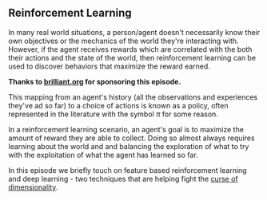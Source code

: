 ## Reinforcement Learning

In many real world situations, a person/agent doesn't necessarily know their own objectives or the mechanics of the world they're interacting with.  However, if the agent receives rewards which are correlated with the both their actions and the state of the world, then reinforcement learning can be used to discover behaviors that maximize the reward earned.

**Thanks to [brilliant.org](https://brilliant.org/dataskeptic) for sponsoring this episode.**

This mapping from an agent's history (all the observations and experiences they've ad so far) to a choice of actions is known as a policy, often represented in the literature with the symbol $\pi$ for some reason.

In a reinforcement learning scenario, an agent's goal is to maximize the amount of reward they are able to collect.  Doing so almost always requires learning about the world and and balancing the exploration of what to try with the exploitation of what the agent has learned so far.

In this episode we briefly touch on feature based reinforcement learning and deep learning - two techniques that are helping fight the [curse of dimensionality](https://dataskeptic.com/blog/episodes/2015/the-curse-of-dimensionality).
